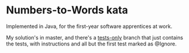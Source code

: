 # Numbers-to-Words kata

Implemented in Java, for the first-year software apprentices at work.

My solution's in master, and there's a
[tests-only](https://github.com/kerryb/numbers-to-words-java/tree/tests-only)
branch that just contains the tests, with instructions and all but the
first test marked as @Ignore.

